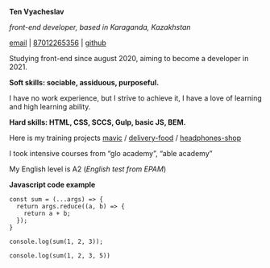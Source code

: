 **Ten Vyacheslav**

*front-end developer, based in Karaganda, Kazakhstan*

[email](slava.ten.99@gmail.com) |    [87012265356](87012265356) |    [github](https://github.com/tslavaa/)

Studying front-end since august 2020, aiming to become a developer in 2021.

**Soft skills: sociable, assiduous, purposeful.**

I have no work experience, but I strive to achieve it, I have a love of learning and high learning ability.

**Hard skills: HTML, CSS, SCCS, Gulp, basic JS, BEM.**

Here is my training projects [mavic](https://tslavaa.github.io/mavic/) / [delivery-food](https://tslavaa.github.io/delivery-food/) / [headphones-shop](https://tslavaa.github.io/headphones/)

I took intensive courses from “glo academy”, “able academy”

My English level is A2 (*English test from EPAM*)

**Javascript code example**
``` 
const sum = (...args) => {
  return args.reduce((a, b) => {
  	return a + b;
  });
}

console.log(sum(1, 2, 3));

console.log(sum(1, 2, 3, 5))
